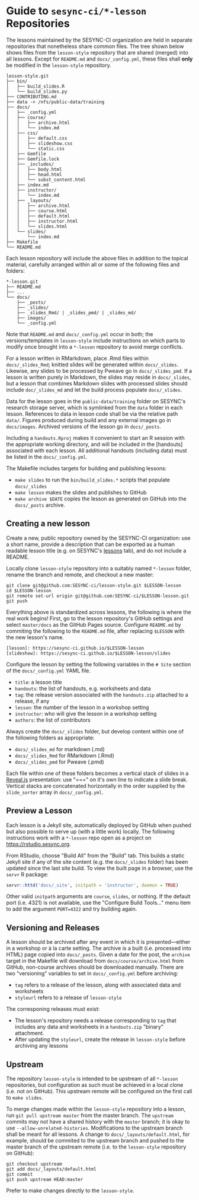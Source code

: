 # Guide to `sesync-ci/*-lesson` Repositories

The lessons maintained by the SESYNC-CI organization are held in separate repositories that nonetheless share common files. The tree shown below shows files from the `lesson-style` repository that are shared (merged) into all lessons. Except for `README.md` and `docs/_config.yml`, these files shall **only** be modified in the `lesson-style` repository.

```
lesson-style.git
├── bin/
│   ├── build_slides.R
│   └── build_slides.py
├── CONTRIBUTING.md
├── data -> /nfs/public-data/training
├── docs/
│   ├── _config.yml
│   ├── course/
│   │   ├── archive.html
│   │   └── index.md
│   ├── css/
│   │   ├── default.css
│   │   ├── slideshow.css
│   │   └── static.css
│   ├── Gemfile
│   ├── Gemfile.lock
│   ├── _includes/
│   │   ├── body.html
│   │   ├── head.html
│   │   └── subst_content.html
│   ├── index.md
│   ├── instructor/
│   │   └── index.md
│   ├── _layouts/
│   │   ├── archive.html
│   │   ├── course.html
│   │   ├── default.html
│   │   ├── instructor.html
│   │   └── slides.html
│   └── slides/
│       └── index.md
├── Makefile
└── README.md
```

Each lesson repository will include the above files in addition to the topical material, carefully arranged within all or some of the following files and folders:

```
*-lesson.git
├── README.md
├── ...
└── docs/
    ├── _posts/
    ├── _slides/
    ├── _slides_Rmd/ | _slides_pmd/ | _slides_md/
    ├── images/
    └── _config.yml
```

Note that `README.md` and `docs/_config.yml` occur in both; the versions/templates in `lesson-style` include instructions on which parts to modify once brought into a `*-lesson` repository to avoid merge conflicts.

For a lesson written in RMarkdown, place .Rmd files within `docs/_slides_Rmd`; knitted slides will be generated within `docs/_slides`. Likewise, any slides to be processed by Pweave go in `docs/_slides_pmd`. If a lesson is written purely in Markdown, the slides may reside in `docs/_slides`, but a lesson that combines Markdown slides with processed slides should include `doc/_slides_md` and let the build process populate `docs/_slides`.

Data for the lesson goes in the `public-data/training` folder on SESYNC's research storage server, which is symlinked from the `data` folder in each lesson. References to data in lesson code shall be via the relative path `data/`. Figures produced during build and any external images go in `docs/images`. Archived versions of the lesson go in `docs/_posts`.

Including a `handouts.Rproj` makes it convenient to start an R session with the appropriate working directory, and will be included in the [handouts] associated with each lesson. All additional handouts (including data) must be listed in the `docs/_config.yml`.

The Makefile includes targets for building and publishing lessons:
  - `make slides` to run the `bin/build_slides.*` scripts that populate `docs/_slides`
  - `make lesson` makes the slides and publishes to GitHub
  - `make archive $DATE` copies the lesson as generated on GitHub into the `docs/_posts` archive.

## Creating a **new** lesson

Create a new, public repository owned by the SESYNC-CI organization: use a short name, provide a description that can be exported as a human readable lesson title (e.g. on SESYNC's [lessons] tab), and do not include a README.

Locally clone `lesson-style` repository into a suitably named `*-lesson` folder, rename the branch and remote, and checkout a new master:

```
git clone git@github.com:SESYNC-ci/lesson-style.git $LESSON-lesson
cd $LESSON-lesson
git remote set-url origin git@github.com:SESYNC-ci/$LESSON-lesson.git
git push
```

Everything above is standardized across lessons, the following is where the real work begins! First, go to the lesson repository's GitHub settings and select `master/docs` as the GitHub Pages source. Configure `README.md` by commiting the following to the `README.md` file, after replacing `$LESSON` with the new lesson's name.

```
[lesson]: https://sesync-ci.github.io/$LESSON-lesson
[slideshow]: https://sesync-ci.github.io/$LESSON-lesson/slides
```

Configure the lesson by setting the following variables in the `# Site` section of the `docs/_config.yml` YAML file.

- `title`: a lesson title
- `handouts`: the list of handouts, e.g. worksheets and data
- `tag`: the release version associated with the `handouts.zip` attached to a release, if any
- `lesson`: the number of the lesson in a workshop setting
- `instructor`: who will give the lesson in a workshop setting
- `authors`: the list of contributors

Always create the `docs/_slides` folder, but develop content within one of the following folders as appropriate:

- `docs/_slides_md` for markdown (.md)
- `docs/_slides_Rmd` for RMarkdown (.Rmd)
- `docs/_slides_pmd` for Pweave (.pmd)

Each file within one of these folders becomes a vertical stack of slides in a [Reveal.js] presentation: use "===" on it's own line to indicate a slide break. Vertical stacks are concatenated horizontally in the order supplied by the `slide_sorter` array in `docs/_config.yml`.

## Preview a Lesson

Each lesson is a Jekyll site, automatically deployed by GitHub when pushed but also possible to serve up (with a little work) locally. The following instructions work with a `*-lesson` repo open as a project on https://rstudio.sesync.org.

From RStudio, choose "Build All" from the "Build" tab. This builds a static Jekyll site if any of the site content (e.g. the `docs/_slides` folder) has been updated since the last site build. To view the built page in a browser, use the `servr` R package:

```r
servr::httd('docs/_site', initpath = 'instructor', daemon = TRUE)
```

Other valid `initpath` arguments are `course`, `slides`, or nothing. If the default port (i.e. 4321) is not available, use the "Configure Build Tools..." menu item to add the argument `PORT=4322` and try building again.

## Versioning and Releases

A lesson should be archived after any event in which it is presented&mdash;either in a workshop or à la carte setting. The archive is a built (i.e. processed into HTML) page copied into `docs/_posts`. Given a date for the post, the `archive` target in the Makefile will download from `docs/course/archive.html` from GitHub, non-course archives should be downloaded manually. There are two "versioning" variables to set in `docs/_config.yml` before archiving:

- `tag` refers to a release of the lesson, along with associated data and worksheets
- `styleurl` refers to a release of `lesson-style`

The corresponing releases must exist:
- The lesson's repository needs a release corresponding to `tag` that includes any data and worksheets in a `handouts.zip` "binary" attachment.
- After updating the `styleurl`, create the release in `lesson-style` before archiving any lessons

## Upstream

The repository `lesson-style` is intended to be upstream of all `*-lesson` repositories, but configuration as such must be achieved in a local clone (i.e. not on GitHub). This upstream remote will be configured on the first call to `make slides`.

To merge changes made within the `lesson-style` repository into a lesson, run `git pull upstream master` from the master branch. The `upstream` commits may not have a shared history with the `master` branch; it is okay to use `--allow-unrelated-histories`.  Modifications to the upstream branch shall be meant for all lessons. A change to `docs/_layouts/default.html`, for example, should be commited to the upstream branch and pushed to the master branch of the upstream remote (i.e. to the `lesson-style` repository on GitHub):

```
git checkout upstream
git add docs/_layouts/default.html
git commit
git push upstream HEAD:master
```

Prefer to make changes directly to the `lesson-style`.

[Reveal.js]: http://lab.hakim.se/reveal-js
[lessons]: http://www.sesync.org/for-you/cyberinfrastructure/training/%C3%A0-la-carte-lessons
[handout]: https://github.com/sesync-ci/handouts
